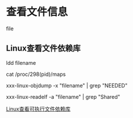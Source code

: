 # 查看文件信息

file

## Linux查看文件依赖库

ldd filename

cat /proc/298(pid)/maps

xxx-linux-objdump -x "filename" | grep "NEEDED"

xxx-linux-readelf -a "filename" | grep "Shared"

[Linux查看可执行文件依赖库](https://blog.csdn.net/JoshYueby/article/details/105528682)